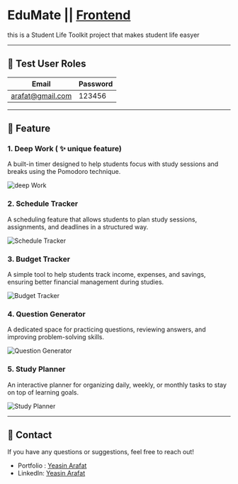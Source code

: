 # EduMate  || [Frontend](https://stu-tool-fr.vercel.app)

this is a Student Life Toolkit project that makes student life easyer

---
## 👥 Test User Roles

 Email                    | Password |
--------------------------|----------|
 arafat@gmail.com         | 123456   |
---

## 🚀 Feature 

### 1. Deep Work ( ✨ unique feature)  

A built-in timer designed to help students focus with study sessions and breaks using the Pomodoro technique.   

![deep Work](https://res.cloudinary.com/dlrktntvb/image/upload/v1756959050/screencapture-stu-tool-fr-vercel-app-timer-2025-09-04-10_07_27_uhpryq.png)  

### 2. Schedule Tracker  

A scheduling feature that allows students to plan study sessions, assignments, and deadlines in a structured way.  

![Schedule Tracker](https://res.cloudinary.com/dlrktntvb/image/upload/v1756959050/screencapture-stu-tool-fr-vercel-app-schedule-2025-09-04-10_01_59_mrmaem.png)  

### 3. Budget Tracker    

A simple tool to help students track income, expenses, and savings, ensuring better financial management during studies.  

![Budget Tracker](https://res.cloudinary.com/dlrktntvb/image/upload/v1756959235/Screenshot_2025-09-04_100503_z7mlvm.png)  

### 4. Question Generator  

A dedicated space for practicing questions, reviewing answers, and improving problem-solving skills.  

![Question Generator](https://res.cloudinary.com/dlrktntvb/image/upload/v1756959099/screencapture-stu-tool-fr-vercel-app-question-2025-09-04-10_05_26_pw1wxk.png)  

### 5. Study Planner  

An interactive planner for organizing daily, weekly, or monthly tasks to stay on top of learning goals.  

![Study Planner](https://res.cloudinary.com/dlrktntvb/image/upload/v1756959050/screencapture-stu-tool-fr-vercel-app-planner-2025-09-04-10_06_28_uih6he.png)    

--- 

## 📧 Contact
If you have any questions or suggestions, feel free to reach out!  

* Portfolio : [Yeasin Arafat](https://yeasin-arafat-portfolio.netlify.app)
* LinkedIn: [Yeasin Arafat](https://www.linkedin.com/in/yeasinarafat121)
